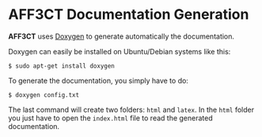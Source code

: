 # AFF3CT Documentation Generation

**AFF3CT** uses [Doxygen](http://www.doxygen.org) to generate automatically the documentation.

Doxygen can easily be installed on Ubuntu/Debian systems like this:

    $ sudo apt-get install doxygen

To generate the documentation, you simply have to do:

    $ doxygen config.txt

The last command will create two folders: `html` and `latex`.
In the `html` folder you just have to open the `index.html` file to read the generated documentation.
